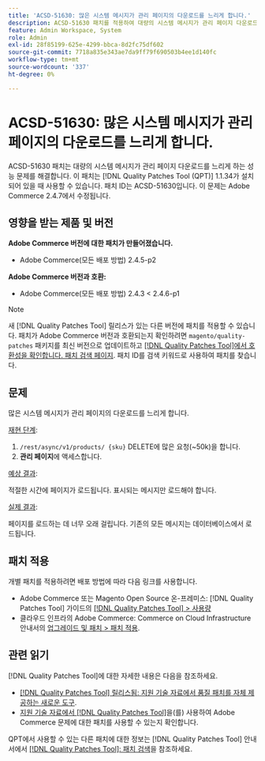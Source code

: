 ```yaml
---
title: 'ACSD-51630: 많은 시스템 메시지가 관리 페이지의 다운로드를 느리게 합니다.'
description: ACSD-51630 패치를 적용하여 대량의 시스템 메시지가 관리 페이지 다운로드를 느리게 하는 Adobe Commerce 성능 문제를 해결합니다.
feature: Admin Workspace, System
role: Admin
exl-id: 28f85199-625e-4299-bbca-8d2fc75df602
source-git-commit: 7718a835e343ae7da9ff79f690503b4ee1d140fc
workflow-type: tm+mt
source-wordcount: '337'
ht-degree: 0%

---
```


# ACSD-51630: 많은 시스템 메시지가 관리 페이지의 다운로드를 느리게 합니다.

ACSD-51630 패치는 대량의 시스템 메시지가 관리 페이지 다운로드를 느리게 하는 성능 문제를 해결합니다. 이 패치는 [!DNL Quality Patches Tool (QPT)] 1.1.34가 설치되어 있을 때 사용할 수 있습니다. 패치 ID는 ACSD-51630입니다. 이 문제는 Adobe Commerce 2.4.7에서 수정됩니다.

## 영향을 받는 제품 및 버전

**Adobe Commerce 버전에 대한 패치가 만들어졌습니다.**

* Adobe Commerce(모든 배포 방법) 2.4.5-p2

**Adobe Commerce 버전과 호환:**

* Adobe Commerce(모든 배포 방법) 2.4.3 &lt; 2.4.6-p1

>[!NOTE]
>
>새 [!DNL Quality Patches Tool] 릴리스가 있는 다른 버전에 패치를 적용할 수 있습니다. 패치가 Adobe Commerce 버전과 호환되는지 확인하려면 `magento/quality-patches` 패키지를 최신 버전으로 업데이트하고 [[!DNL Quality Patches Tool]에서 호환성을 확인합니다. 패치 검색 페이지](https://experienceleague.adobe.com/tools/commerce-quality-patches/index.html). 패치 ID를 검색 키워드로 사용하여 패치를 찾습니다.

## 문제

많은 시스템 메시지가 관리 페이지의 다운로드를 느리게 합니다.

<u>재현 단계</u>:

1. `/rest/async/v1/products/ {sku}` DELETE에 많은 요청(~50k)을 합니다.
1. **관리 페이지**&#x200B;에 액세스합니다.

<u>예상 결과</u>:

적절한 시간에 페이지가 로드됩니다. 표시되는 메시지만 로드해야 합니다.

<u>실제 결과</u>:

페이지를 로드하는 데 너무 오래 걸립니다. 기존의 모든 메시지는 데이터베이스에서 로드됩니다.

## 패치 적용

개별 패치를 적용하려면 배포 방법에 따라 다음 링크를 사용합니다.

* Adobe Commerce 또는 Magento Open Source 온-프레미스: [!DNL Quality Patches Tool] 가이드의 [[!DNL Quality Patches Tool] > 사용량](https://experienceleague.adobe.com/docs/commerce-operations/tools/quality-patches-tool/usage.html)
* 클라우드 인프라의 Adobe Commerce: Commerce on Cloud Infrastructure 안내서의 [업그레이드 및 패치 > 패치 적용](https://experienceleague.adobe.com/docs/commerce-cloud-service/user-guide/develop/upgrade/apply-patches.html).

## 관련 읽기

[!DNL Quality Patches Tool]에 대한 자세한 내용은 다음을 참조하세요.

* [[!DNL Quality Patches Tool] 릴리스됨: 지원 기술 자료에서 품질 패치를 자체 제공하는 새로운 도구](/help/announcements/adobe-commerce-announcements/magento-quality-patches-released-new-tool-to-self-serve-quality-patches.md).
* [지원 기술 자료에서  [!DNL Quality Patches Tool]](/help/support-tools/patches-available-in-qpt-tool/check-patch-for-magento-issue-with-magento-quality-patches.md)을(를) 사용하여 Adobe Commerce 문제에 대한 패치를 사용할 수 있는지 확인합니다.

QPT에서 사용할 수 있는 다른 패치에 대한 정보는 [!DNL Quality Patches Tool] 안내서에서 [[!DNL Quality Patches Tool]: 패치 검색](https://experienceleague.adobe.com/tools/commerce-quality-patches/index.html)을 참조하세요.
